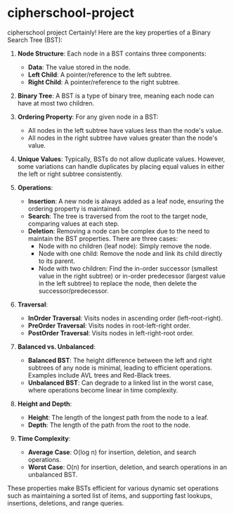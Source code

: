 # cipherschool-project
cipherschool project
Certainly! Here are the key properties of a Binary Search Tree (BST):

1. **Node Structure**: Each node in a BST contains three components:
   - **Data**: The value stored in the node.
   - **Left Child**: A pointer/reference to the left subtree.
   - **Right Child**: A pointer/reference to the right subtree.

2. **Binary Tree**: A BST is a type of binary tree, meaning each node can have at most two children.

3. **Ordering Property**: For any given node in a BST:
   - All nodes in the left subtree have values less than the node's value.
   - All nodes in the right subtree have values greater than the node's value.

4. **Unique Values**: Typically, BSTs do not allow duplicate values. However, some variations can handle duplicates by placing equal values in either the left or right subtree consistently.

5. **Operations**:
   - **Insertion**: A new node is always added as a leaf node, ensuring the ordering property is maintained.
   - **Search**: The tree is traversed from the root to the target node, comparing values at each step.
   - **Deletion**: Removing a node can be complex due to the need to maintain the BST properties. There are three cases:
     - Node with no children (leaf node): Simply remove the node.
     - Node with one child: Remove the node and link its child directly to its parent.
     - Node with two children: Find the in-order successor (smallest value in the right subtree) or in-order predecessor (largest value in the left subtree) to replace the node, 
     then delete the successor/predecessor.

6. **Traversal**:
   - **InOrder Traversal**: Visits nodes in ascending order (left-root-right).
   - **PreOrder Traversal**: Visits nodes in root-left-right order.
   - **PostOrder Traversal**: Visits nodes in left-right-root order.

7. **Balanced vs. Unbalanced**:
   - **Balanced BST**: The height difference between the left and right subtrees of any node is minimal, leading to efficient operations. Examples include AVL trees and Red-Black trees.
   - **Unbalanced BST**: Can degrade to a linked list in the worst case, where operations become linear in time complexity.

8. **Height and Depth**:
   - **Height**: The length of the longest path from the node to a leaf.
   - **Depth**: The length of the path from the root to the node.

9. **Time Complexity**:
   - **Average Case**: O(log n) for insertion, deletion, and search operations.
   - **Worst Case**: O(n) for insertion, deletion, and search operations in an unbalanced BST.

These properties make BSTs efficient for various dynamic set operations such as maintaining a sorted list of items, and supporting fast lookups, insertions, deletions, and range queries.

